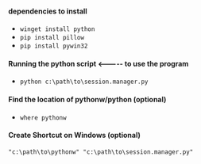 #### dependencies to install
+ `winget install python`
+ `pip install pillow`
+ `pip install pywin32`

#### Running the python script <----- to use the program
+ `python c:\path\to\session.manager.py`


#### Find the location of pythonw/python (optional)
+ `where pythonw`
#### Create Shortcut on Windows (optional)
`"c:\path\to\pythonw" "c:\path\to\session.manager.py"`
